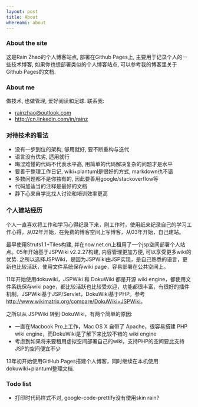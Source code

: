 ```yaml
---
layout: post
title: About
whereami: about
---
```


### About the site

这是Rain Zhao的个人博客站点, 部署在Github Pages上, 主要用于记录个人的一些技术博客, 如果你也想部署类似的个人博客站点, 可以参考我的博客里关于Github Pages的文档.

### About me

做技术, 也做管理, 爱好阅读和足球. 联系我:

* <i class="fa fa-envelope"></i> [rainzhao@outlook.com](mailto:rainzhao@outlook.com)
* <i class="fa fa-linkedin"></i> <http://cn.linkedin.com/in/rainz>

### 对待技术的看法

* 没有一步到位的架构, 够用就好, 要不断重构与迭代
* 语言没有优劣, 适用就行
* 晦涩难懂的代码不代表水平高, 用简单的代码解决复杂的问题才是水平
* 要善于整理工作日记, wiki+plantuml是很好的方式, markdown也不错
* 多数问题都不是你独有的, 因此要善用google/stackoverflow等
* 代码加适当的注释是最好的文档
* 静下心来自学比找人讨论和培训效率更高

### 个人建站经历

个人一直喜欢将工作和学习心得纪录下来，刚工作时，使用纸来纪录自己的学习工作心得，从02年开始，在免费的博客空间上写博客，从03年开始，自己建站。

最早使用Struts1.1+Tiles构建, 并在now.net.cn上租用了一个jsp空间部署个人站点。05年开始基于JSPWiki v2.2.27构建, 内容管理更加方便, 可以享受更多wiki的优势. 之所以选择JSPWiki，是因为JSPWiki由JSP实现，是自己熟悉的语言，更新也比较活跃，使用文件系统保存wiki page，容易部署在公共空间上。

11年开始使用dokuwiki，JSPWiki 和 DokuWiki 都是开源 wiki engine，都使用文件系统保存wiki page，都比较活跃也比较受欢迎，功能都很丰富，有很好的插件机制，JSPWiki基于JSP/Servlet，DokuWiki基于PHP。参考 <http://www.wikimatrix.org/compare/DokuWiki+JSPWiki>。

之所以从 JSPWiki 转到 DokuWiki，有两个简单的原因:

* 一直在Macbook Pro上工作，Mac OS X 自带了 Apache，很容易搭建 PHP wiki engine，而DokuWiki是了解下来比较不错的 wiki engine
* 考虑到如果将来要租用虚拟空间部署自己的wiki，支持PHP的空间要比支持JSP的空间便宜不少

13年初开始使用GitHub Pages搭建个人博客，同时继续在本机使用dokuwiki+plantuml整理文档.

### Todo list

* 打印时代码样式不对, google-code-prettify没有使用skin rain?